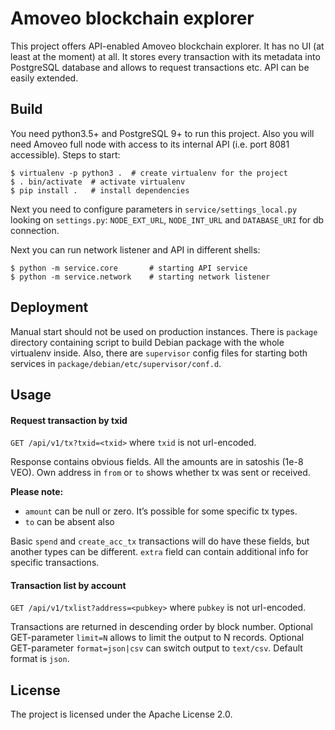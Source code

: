 # Amoveo blockchain explorer
This project offers API-enabled Amoveo blockchain explorer. It has no UI (at least at the moment) at all. It stores every transaction with its metadata into PostgreSQL database and allows to request transactions etc. API can be easily extended.

## Build
You need python3.5+ and PostgreSQL 9+ to run this project.
Also you will need Amoveo full node with access to its internal API (i.e. port 8081 accessible).
Steps to start:
```
$ virtualenv -p python3 .  # create virtualenv for the project
$ . bin/activate  # activate virtualenv
$ pip install .   # install dependencies
```
Next you need to configure parameters in `service/settings_local.py` looking on `settings.py`: `NODE_EXT_URL`, `NODE_INT_URL` and `DATABASE_URI` for db connection.

Next you can run network listener and API in different shells:
```
$ python -m service.core       # starting API service
$ python -m service.network    # starting network listener
```

## Deployment

Manual start should not be used on production instances. There is `package` directory containing script to build Debian package with the whole virtualenv inside. Also, there are `supervisor` config files for starting both services in `package/debian/etc/supervisor/conf.d`.

## Usage
#### Request transaction by txid
`GET /api/v1/tx?txid=<txid>`
where `txid` is not url-encoded.

Response contains obvious fields. All the amounts are in satoshis (1e-8 VEO). Own address in `from` or `to` shows whether tx was sent or received.

**Please note:**
* `amount` can be null or zero. It’s possible for some specific tx types.
* `to` can be absent also

Basic `spend` and `create_acc_tx` transactions will do have these fields, but another types can be different. `extra` field can contain additional info for specific transactions.

#### Transaction list by account

`GET /api/v1/txlist?address=<pubkey>`
where `pubkey` is not url-encoded.

Transactions are returned in descending order by block number. Optional GET-parameter `limit=N` allows to limit the output to N records. Optional GET-parameter `format=json|csv` can switch output to `text/csv`. Default format is `json`.

## License
The project is licensed under the Apache License 2.0.

